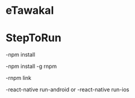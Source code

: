 # eTawakal

# StepToRun

-npm install

-npm install -g rnpm

-rnpm link 

-react-native run-android 
        or 
-react-native run-ios
